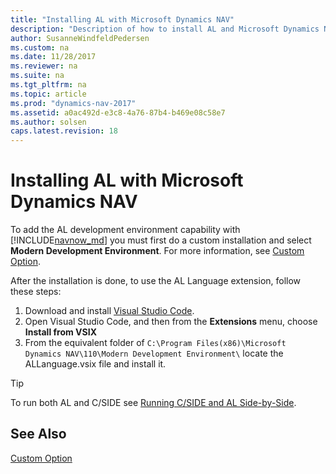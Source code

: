 ```yaml
---
title: "Installing AL with Microsoft Dynamics NAV"
description: "Description of how to install AL and Microsoft Dynamics NAV"
author: SusanneWindfeldPedersen
ms.custom: na
ms.date: 11/28/2017
ms.reviewer: na
ms.suite: na
ms.tgt_pltfrm: na
ms.topic: article
ms.prod: "dynamics-nav-2017"
ms.assetid: a0ac492d-e3c8-4a76-87b4-b469e08c58e7
ms.author: solsen
caps.latest.revision: 18
---
```


# Installing AL with Microsoft Dynamics NAV
To add the AL development environment capability with [!INCLUDE[navnow_md](includes/navnow_md.md)] you must first do a custom installation and select **Modern Development Environment**. For more information, see [Custom Option](../custom-option.md).

After the installation is done, to use the AL Language extension, follow these steps:
1. Download and install [Visual Studio Code](https://code.visualstudio.com/).
2. Open Visual Studio Code, and then from the **Extensions** menu, choose **Install from VSIX**
3. From the equivalent folder of `C:\Program Files(x86)\Microsoft Dynamics NAV\110\Modern Development Environment\` locate the ALLanguage.vsix file and install it.  
    
> [!TIP]  
> To run both AL and C/SIDE see [Running C/SIDE and AL Side-by-Side](developer/devenv-running-cside-and-al-side-by-side.md).

## See Also  
[Custom Option](../custom-option.md)  